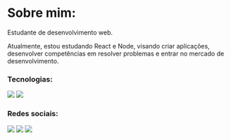 # Sobre mim:

Estudante de desenvolvimento web.

Atualmente, estou estudando React e Node, visando criar aplicações, desenvolver competências em resolver problemas e entrar no mercado de desenvolvimento. 

### Tecnologias:
<a href="#"><img src='https://github.com/JD-Rodrigues/Estudos-web-dev/blob/6e6fdaac63a3abdcd333ba83b220ef080aa62b5a/images/react.png'></a> <a href="#"><img src='https://github.com/JD-Rodrigues/Estudos-web-dev/blob/6e6fdaac63a3abdcd333ba83b220ef080aa62b5a/images/node.png'></a> 
### Redes sociais:
<a href="https://www.linkedin.com/in/j-dev/"><img src="https://img.shields.io/badge/LinkedIn-0077B5?style=for-the-badge&logo=linkedin&logoColor=white"></a> <a href="https://twitter.com/JDev_Oficial"><img src="https://img.shields.io/badge/Twitter-1DA1F2?style=for-the-badge&logo=twitter&logoColor=white"></a> <a href="https://www.instagram.com/jdev_oficial/"><img src="https://img.shields.io/badge/Instagram-E4405F?style=for-the-badge&logo=instagram&logoColor=white"></a>
